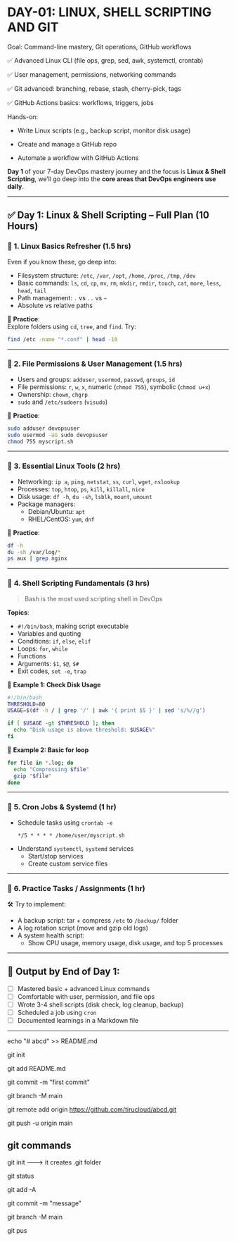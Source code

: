 # DAY-01: LINUX, SHELL SCRIPTING AND GIT

Goal: Command-line mastery, Git operations, GitHub workflows

✅ Advanced Linux CLI (file ops, grep, sed, awk, systemctl, crontab)

✅ User management, permissions, networking commands

✅ Git advanced: branching, rebase, stash, cherry-pick, tags

✅ GitHub Actions basics: workflows, triggers, jobs

Hands-on:

- Write Linux scripts (e.g., backup script, monitor disk usage)

- Create and manage a GitHub repo

- Automate a workflow with GitHub Actions


**Day 1** of your 7-day DevOps mastery journey and the focus is **Linux & Shell Scripting**, we’ll go deep into the **core areas that DevOps engineers use daily**.

---

## ✅ **Day 1: Linux & Shell Scripting – Full Plan (10 Hours)**

### 🔹 **1. Linux Basics Refresher (1.5 hrs)**
Even if you know these, go deep into:
- Filesystem structure: `/etc`, `/var`, `/opt`, `/home`, `/proc`, `/tmp`, `/dev`
- Basic commands: `ls`, `cd`, `cp`, `mv`, `rm`, `mkdir`, `rmdir`, `touch`, `cat`, `more`, `less`, `head`, `tail`
- Path management: `.` vs `..` vs `~`
- Absolute vs relative paths

📘 **Practice**:  
Explore folders using `cd`, `tree`, and `find`. Try:
```bash
find /etc -name "*.conf" | head -10
```

---

### 🔹 **2. File Permissions & User Management (1.5 hrs)**
- Users and groups: `adduser`, `usermod`, `passwd`, `groups`, `id`
- File permissions: `r`, `w`, `x`, numeric (`chmod 755`), symbolic (`chmod u+x`)
- Ownership: `chown`, `chgrp`
- `sudo` and `/etc/sudoers` (`visudo`)

📘 **Practice**:
```bash
sudo adduser devopsuser
sudo usermod -aG sudo devopsuser
chmod 755 myscript.sh
```

---

### 🔹 **3. Essential Linux Tools (2 hrs)**
- Networking: `ip a`, `ping`, `netstat`, `ss`, `curl`, `wget`, `nslookup`
- Processes: `top`, `htop`, `ps`, `kill`, `killall`, `nice`
- Disk usage: `df -h`, `du -sh`, `lsblk`, `mount`, `umount`
- Package managers:
  - Debian/Ubuntu: `apt`
  - RHEL/CentOS: `yum`, `dnf`

📘 **Practice**:
```bash
df -h
du -sh /var/log/*
ps aux | grep nginx
```

---

### 🔹 **4. Shell Scripting Fundamentals (3 hrs)**
> Bash is the most used scripting shell in DevOps

**Topics**:
- `#!/bin/bash`, making script executable
- Variables and quoting
- Conditions: `if`, `else`, `elif`
- Loops: `for`, `while`
- Functions
- Arguments: `$1`, `$@`, `$#`
- Exit codes, `set -e`, `trap`

📘 **Example 1: Check Disk Usage**
```bash
#!/bin/bash
THRESHOLD=80
USAGE=$(df -h / | grep '/' | awk '{ print $5 }' | sed 's/%//g')

if [ $USAGE -gt $THRESHOLD ]; then
  echo "Disk usage is above threshold: $USAGE%"
fi
```

📘 **Example 2: Basic for loop**
```bash
for file in *.log; do
  echo "Compressing $file"
  gzip "$file"
done
```

---

### 🔹 **5. Cron Jobs & Systemd (1 hr)**
- Schedule tasks using `crontab -e`
  ```
  */5 * * * * /home/user/myscript.sh
  ```
- Understand `systemctl`, `systemd` services
  - Start/stop services
  - Create custom service files

---

### 🔹 **6. Practice Tasks / Assignments (1 hr)**
🛠️ Try to implement:
- A backup script: tar + compress `/etc` to `/backup/` folder
- A log rotation script (move and gzip old logs)
- A system health script:
  - Show CPU usage, memory usage, disk usage, and top 5 processes

---

## 🎯 Output by End of Day 1:
- [ ] Mastered basic + advanced Linux commands
- [ ] Comfortable with user, permission, and file ops
- [ ] Wrote 3-4 shell scripts (disk check, log cleanup, backup)
- [ ] Scheduled a job using `cron`
- [ ] Documented learnings in a Markdown file

---


echo "# abcd" >> README.md

git init

git add README.md

git commit -m "first commit"

git branch -M main

git remote add origin https://github.com/tirucloud/abcd.git

git push -u origin main

## git commands

git init ---> it creates .git folder

git status

git add -A

git commit -m "message"

git branch -M main

git pus
